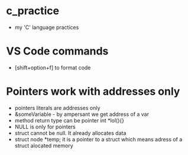 # c_practice
- my 'C' language practices

# VS Code commands
 - [shift+option+f]  to format code

 # Pointers work with addresses only
 - pointers literals are addresses only
 - &someVariable - by ampersant we get address of a var
 - method return type can be pointer int *lol(){} 
 - NULL is only for pointers
 - struct cannot be null. It already allocates data
 - struct node *temp; it is a pointer to a struct which means adress of a struct alocated memory
